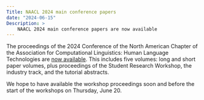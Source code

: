```yaml
---
Title: NAACL 2024 main conference papers
date: "2024-06-15"
Description: >
    NAACL 2024 main conference papers are now available
---
```


The proceedings of the 2024 Conference of the North American Chapter of the Association for Computational Linguistics: Human Language Technologies are [now available](https://aclanthology.org/events/naacl-2024/).
This includes five volumes: long and short paper volumes, plus proceedings of the Student Research Workshop, the industry track, and the tutorial abstracts.

We hope to have available the workshop proceedings soon and before the start of the workshops on Thursday, June 20.
